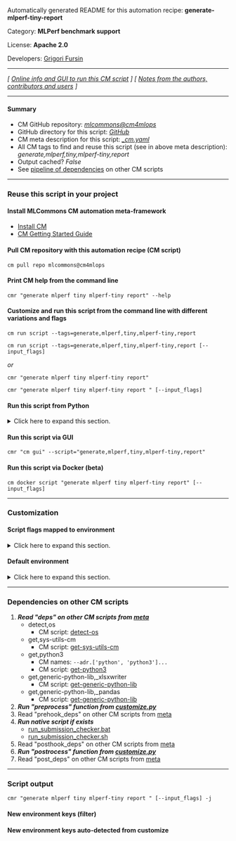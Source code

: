 Automatically generated README for this automation recipe: **generate-mlperf-tiny-report**

Category: **MLPerf benchmark support**

License: **Apache 2.0**

Developers: [Grigori Fursin](https://cKnowledge.org/gfursin)

---
*[ [Online info and GUI to run this CM script](https://access.cknowledge.org/playground/?action=scripts&name=generate-mlperf-tiny-report,709c3f3f9b3e4783) ] [ [Notes from the authors, contributors and users](README-extra.md) ]*

---
#### Summary

* CM GitHub repository: *[mlcommons@cm4mlops](https://github.com/mlcommons/cm4mlops/tree/dev)*
* GitHub directory for this script: *[GitHub](https://github.com/mlcommons/cm4mlops/tree/dev/script/generate-mlperf-tiny-report)*
* CM meta description for this script: *[_cm.yaml](_cm.yaml)*
* All CM tags to find and reuse this script (see in above meta description): *generate,mlperf,tiny,mlperf-tiny,report*
* Output cached? *False*
* See [pipeline of dependencies](#dependencies-on-other-cm-scripts) on other CM scripts


---
### Reuse this script in your project

#### Install MLCommons CM automation meta-framework

* [Install CM](https://access.cknowledge.org/playground/?action=install)
* [CM Getting Started Guide](https://github.com/mlcommons/ck/blob/master/docs/getting-started.md)

#### Pull CM repository with this automation recipe (CM script)

```cm pull repo mlcommons@cm4mlops```

#### Print CM help from the command line

````cmr "generate mlperf tiny mlperf-tiny report" --help````

#### Customize and run this script from the command line with different variations and flags

`cm run script --tags=generate,mlperf,tiny,mlperf-tiny,report`

`cm run script --tags=generate,mlperf,tiny,mlperf-tiny,report [--input_flags]`

*or*

`cmr "generate mlperf tiny mlperf-tiny report"`

`cmr "generate mlperf tiny mlperf-tiny report " [--input_flags]`


#### Run this script from Python

<details>
<summary>Click here to expand this section.</summary>

```python

import cmind

r = cmind.access({'action':'run'
                  'automation':'script',
                  'tags':'generate,mlperf,tiny,mlperf-tiny,report'
                  'out':'con',
                  ...
                  (other input keys for this script)
                  ...
                 })

if r['return']>0:
    print (r['error'])

```

</details>


#### Run this script via GUI

```cmr "cm gui" --script="generate,mlperf,tiny,mlperf-tiny,report"```

#### Run this script via Docker (beta)

`cm docker script "generate mlperf tiny mlperf-tiny report" [--input_flags]`

___
### Customization


#### Script flags mapped to environment
<details>
<summary>Click here to expand this section.</summary>

* `--repo_tags=value`  &rarr;  `CM_IMPORT_TINYMLPERF_REPO_TAGS=value`

**Above CLI flags can be used in the Python CM API as follows:**

```python
r=cm.access({... , "repo_tags":...}
```

</details>

#### Default environment

<details>
<summary>Click here to expand this section.</summary>

These keys can be updated via `--env.KEY=VALUE` or `env` dictionary in `@input.json` or using script flags.

* CM_IMPORT_TINYMLPERF_REPO_TAGS: `1.1-private`

</details>

___
### Dependencies on other CM scripts


  1. ***Read "deps" on other CM scripts from [meta](https://github.com/mlcommons/cm4mlops/tree/dev/script/generate-mlperf-tiny-report/_cm.yaml)***
     * detect,os
       - CM script: [detect-os](https://github.com/mlcommons/cm4mlops/tree/master/script/detect-os)
     * get,sys-utils-cm
       - CM script: [get-sys-utils-cm](https://github.com/mlcommons/cm4mlops/tree/master/script/get-sys-utils-cm)
     * get,python3
       * CM names: `--adr.['python', 'python3']...`
       - CM script: [get-python3](https://github.com/mlcommons/cm4mlops/tree/master/script/get-python3)
     * get,generic-python-lib,_xlsxwriter
       - CM script: [get-generic-python-lib](https://github.com/mlcommons/cm4mlops/tree/master/script/get-generic-python-lib)
     * get,generic-python-lib,_pandas
       - CM script: [get-generic-python-lib](https://github.com/mlcommons/cm4mlops/tree/master/script/get-generic-python-lib)
  1. ***Run "preprocess" function from [customize.py](https://github.com/mlcommons/cm4mlops/tree/dev/script/generate-mlperf-tiny-report/customize.py)***
  1. Read "prehook_deps" on other CM scripts from [meta](https://github.com/mlcommons/cm4mlops/tree/dev/script/generate-mlperf-tiny-report/_cm.yaml)
  1. ***Run native script if exists***
     * [run_submission_checker.bat](https://github.com/mlcommons/cm4mlops/tree/dev/script/generate-mlperf-tiny-report/run_submission_checker.bat)
     * [run_submission_checker.sh](https://github.com/mlcommons/cm4mlops/tree/dev/script/generate-mlperf-tiny-report/run_submission_checker.sh)
  1. Read "posthook_deps" on other CM scripts from [meta](https://github.com/mlcommons/cm4mlops/tree/dev/script/generate-mlperf-tiny-report/_cm.yaml)
  1. ***Run "postrocess" function from [customize.py](https://github.com/mlcommons/cm4mlops/tree/dev/script/generate-mlperf-tiny-report/customize.py)***
  1. Read "post_deps" on other CM scripts from [meta](https://github.com/mlcommons/cm4mlops/tree/dev/script/generate-mlperf-tiny-report/_cm.yaml)

___
### Script output
`cmr "generate mlperf tiny mlperf-tiny report " [--input_flags] -j`
#### New environment keys (filter)

#### New environment keys auto-detected from customize
